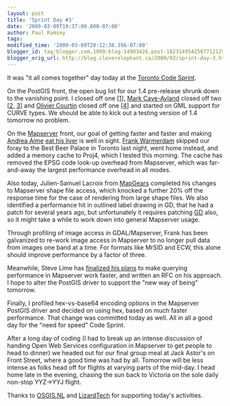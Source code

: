 ```yaml
---
layout: post
title: 'Sprint Day #3'
date: '2009-03-09T19:37:00.000-07:00'
author: Paul Ramsey
tags: 
modified_time: '2009-03-09T20:12:38.356-07:00'
blogger_id: tag:blogger.com,1999:blog-14903426.post-1823149541507712129
blogger_orig_url: http://blog.cleverelephant.ca/2009/03/sprint-day-3.html
---
```


It was "it all comes together" day today at the [Toronto Code Sprint](http://wiki.osgeo.org/wiki/Toronto_Code_Sprint_2009).

On the PostGIS front, the open bug list for our 1.4 pre-release shrunk down to the vanishing point. I closed off one [[1](http://code.google.com/p/postgis/issues/detail?id=112)], [Mark Cave-Ayland](http://www.ilande.co.uk/) closed off two [[2](http://code.google.com/p/postgis/issues/detail?id=93), [3](http://code.google.com/p/postgis/issues/detail?id=89)] and [Olivier Courtin](http://www.camptocamp.com/) closed off one [[4](http://code.google.com/p/postgis/issues/detail?id=119)] and started on GML support for CURVE types. We should be able to kick out a testing version of 1.4 tomorrow no problem.

On the [Mapserver](http://mapserver.org/) front, our goal of getting faster and faster and making [Andrea Aime](http://blog.geoserver.org/2008/10/22/geoserver-benchmarks-at-foss4g-2008/) [eat his liver](http://www.english-test.net/forum/ftopic18400.html) is well in sight.  [Frank Warmerdam](http://home.gdal.org/warmerda/) skipped our foray to the Best Beer Palace in Toronto last night, went home instead, and added a memory cache to Proj4, which I tested this morning.  The cache has removed the EPSG code look-up overhead from Mapserver, which was far-and-away the largest performance overhead in all modes.

Also today, Julien-Samuel Lacroix from [MapGears](http://www.mapgears.com/) completed his changes to Mapserver shape file access, which knocked a further 20% off the response time for the case of rendering from large shape files. We also identified a performance hit in outlined label drawing in GD, that he had a patch for several years ago, but unfortunately it requires patching [GD](http://www.libgd.org/) also, so it might take a while to work down into general Mapserver usage.

Through profiling of image access in GDAL/Mapserver, Frank has been galvanized to re-work image access in Mapserver to no longer pull data from images one band at a time. For formats like MrSID and ECW, this alone should improve performance by a factor of three.

Meanwhile, Steve Lime has [finalized his plans](http://svn.osgeo.org/mapserver/trunk/docs/development/rfc/ms-rfc-52.txt) to make querying performance in Mapserver work faster, and written an RFC on his approach. I hope to alter the PostGIS driver to support the "new way of being" tomorrow.

Finally, I profiled hex-vs-base64 encoding options in the Mapserver PostGIS driver and decided on using hex, based on much faster performance. That change was committed today as well. All in all a good day for the "need for speed" Code Sprint.

After a long day of coding (I had to break up an intense discussion of handing Open Web Services configuration in Mapserver to get people to head to dinner) we headed out for our final group meal at Jack Astor's on Front Street, where a good time was had by all. Tomorrow will be less intense as folks head off for flights at varying parts of the mid-day. I head home late in the evening, chasing the sun back to Victoria on the sole daily non-stop YYZ->YYJ flight.

Thanks to [OSGIS.NL](http://www.osgis.nl/index_en.htm) and [LizardTech](http://www.lizardtech.com/) for supporting today's activities.

